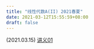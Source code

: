 ```yaml
---
title: "线性代数A(II) 2021春夏"
date: 2021-03-12T15:55:59+08:00
draft: false
---
```


(2021.03.15) [讲义01](../Linear_Algebra/finished/01.pdf)
